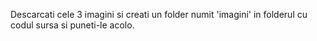 Descarcati cele 3 imagini si creati un folder numit 'imagini' in folderul cu codul sursa si puneti-le acolo.
